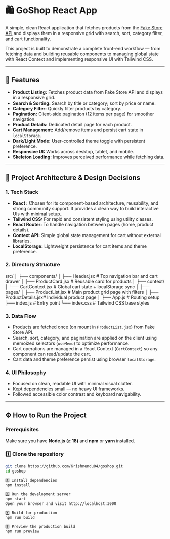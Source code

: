 # 🛍️ GoShop React App

A simple, clean React application that fetches products from the [Fake Store API](https://fakestoreapi.com/) and displays them in a responsive grid with search, sort, category filter, and cart functionality.

This project is built to demonstrate a complete front-end workflow — from fetching data and building reusable components to managing global state with React Context and implementing responsive UI with Tailwind CSS.

---

## 🚀 Features

- **Product Listing:** Fetches product data from Fake Store API and displays in a responsive grid.
- **Search & Sorting:** Search by title or category; sort by price or name.
- **Category Filter:** Quickly filter products by category.
- **Pagination:** Client-side pagination (12 items per page) for smoother navigation.
- **Product Details:** Dedicated detail page for each product.
- **Cart Management:** Add/remove items and persist cart state in `localStorage`.
- **Dark/Light Mode:** User-controlled theme toggle with persistent preference.
- **Responsive UI:** Works across desktop, tablet, and mobile.
- **Skeleton Loading:** Improves perceived performance while fetching data.

---

## 🧠 Project Architecture & Design Decisions

### 1. **Tech Stack**

- **React :** Chosen for its component-based architecture, reusability, and strong community support. It provides a clean way to build interactive UIs with minimal setup..
- **Tailwind CSS:** For rapid and consistent styling using utility classes.
- **React Router:** To handle navigation between pages (home, product details).
- **Context API:** Simple global state management for cart without external libraries.
- **LocalStorage:** Lightweight persistence for cart items and theme preference.

### 2. **Directory Structure**

src/
│
├── components/
│ ├── Header.jsx # Top navigation bar and cart drawer
│ ├── ProductCard.jsx # Reusable card for products
│
├── context/
│ └── CartContext.jsx # Global cart state + localStorage sync
│
├── pages/
│ ├── ProductList.jsx # Main product grid page with filters
│ ├── ProductDetails.jsx# Individual product page
│
├── App.js # Routing setup
├── index.js # Entry point
└── index.css # Tailwind CSS base styles

### 3. **Data Flow**

- Products are fetched once (on mount in `ProductList.jsx`) from Fake Store API.
- Search, sort, category, and pagination are applied on the client using memoized selectors (`useMemo`) to optimize performance.
- Cart operations are managed in a React Context (`CartContext`) so any component can read/update the cart.
- Cart data and theme preference persist using browser `localStorage`.

### 4. **UI Philosophy**

- Focused on clean, readable UI with minimal visual clutter.
- Kept dependencies small — no heavy UI frameworks.
- Followed accessible color contrast and keyboard navigability.

---

## ⚙️ How to Run the Project

### Prerequisites

Make sure you have **Node.js (≥ 18)** and **npm** or **yarn** installed.

### 1️⃣ Clone the repository

```bash
git clone https://github.com/Krishnendu04/goshop.git
cd goshop

2️⃣ Install dependencies
npm install

3️⃣ Run the development server
npm start
Open your browser and visit http://localhost:3000

4️⃣ Build for production
npm run build

5️⃣ Preview the production build
npm run preview
```
